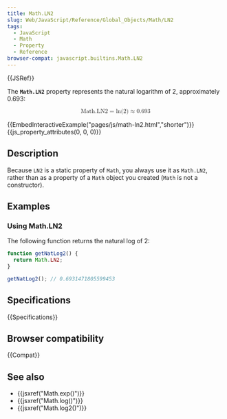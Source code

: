 ```yaml
---
title: Math.LN2
slug: Web/JavaScript/Reference/Global_Objects/Math/LN2
tags:
  - JavaScript
  - Math
  - Property
  - Reference
browser-compat: javascript.builtins.Math.LN2
---
```

{{JSRef}}

The **`Math.LN2`** property represents the natural logarithm of 2, approximately
0.693:

<math display="block"><semantics><mrow><mstyle mathvariant="monospace"><mi>Math.LN2</mi></mstyle><mo>=</mo><mo lspace="0em" rspace="0em">ln</mo><mo stretchy="false">(</mo><mn>2</mn><mo stretchy="false">)</mo><mo>≈</mo><mn>0.693</mn></mrow><annotation encoding="TeX">\mathtt{\mi{Math.LN2}}
\= \ln(2) \approx 0.693</annotation></semantics></math>

{{EmbedInteractiveExample("pages/js/math-ln2.html","shorter")}}{{js_property_attributes(0, 0, 0)}}

## Description

Because `LN2` is a static property of `Math`, you always use it as `Math.LN2`,
rather than as a property of a `Math` object you created (`Math` is not a
constructor).

## Examples

### Using Math.LN2

The following function returns the natural log of 2:

```js
function getNatLog2() {
  return Math.LN2;
}

getNatLog2(); // 0.6931471805599453
```

## Specifications

{{Specifications}}

## Browser compatibility

{{Compat}}

## See also

*   {{jsxref("Math.exp()")}}
*   {{jsxref("Math.log()")}}
*   {{jsxref("Math.log2()")}}
